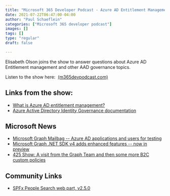 ```yaml
---
title: "Microsoft 365 Developer Podcast - Azure AD Entitlement Management and Governance with Elisabeth Olso"
date: 2021-07-22T06:47:00-04:00
author: "Paul Schaeflein"
categories: ["Microsoft 365 developer podcast"]
images: []
tags: []
type: "regular"
draft: false

---
```


Elisabeth Olson joins the show to answer questions about Azure AD
Entitlement management and other AAD governance topics.

Listen to the show here: 
[(m365devpodcast.com)](https://www.m365devpodcast.com/e/azure-ad-entitlement-management-and-governance-with-elisabeth-olson/)
## Links from the show: 

-   [What is Azure AD entitlement
    management?](https://docs.microsoft.com/en-us/azure/active-directory/governance/entitlement-management-overview)
-   [Azure Active Directory Identity Governance
    documentation](https://docs.microsoft.com/en-us/azure/active-directory/governance/)

## Microsoft News 

-   [Microsoft Graph Mailbag -- Azure AD applications and users for
    testing](https://developer.microsoft.com/en-us/graph/blogs/microsoft-graph-mailbag-azure-ad-applications-and-users-for-testing/)
-   [Microsoft Graph .NET SDK v4 adds enhanced features -- now in
    preview](https://developer.microsoft.com/en-us/graph/blogs/microsoft-graph-net-sdk-v4-adds-enhanced-features-now-in-preview/)
-   [425 Show: A visit from the Graph Team and then some more B2C custom
    policies](https://www.pscp.tv/w/1OwxWVkLVvpJQ)

## Community Links 

-   [SPFx People Search web part,
    v2.5.0](https://blog.yannickreekmans.be/spfx-people-search-web-part-v2-5-0/)